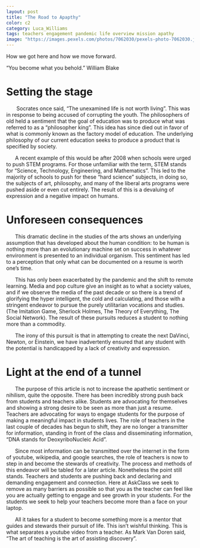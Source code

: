 ```yaml
---
layout: post
title: "The Road to Apapthy"
color: c2
category: Luca_Williams
tags: teachers engagement pandemic life overview mission apathy 
image: "https://images.pexels.com/photos/7062030/pexels-photo-7062030.jpeg"
---
```

How we got here and how we move forward.
<!--more-->
“You become what you behold.” 
 William Blake


# Setting the stage
&nbsp;&nbsp;&nbsp;&nbsp;&nbsp;&nbsp;
Socrates once said, “The unexamined life is not worth living”. This was in response to being accused of corrupting the youth. The philosophers of old held a sentiment that the goal of education was to produce what was referred to as a “philosopher king”. This idea has since died out in favor of what is commonly known as the factory model of education. The underlying philosophy of our current education seeks to produce a product that is specified by society. 
<br/>

&nbsp;&nbsp;&nbsp;&nbsp;&nbsp;&nbsp;A recent example of this would be after 2008 when schools were urged to push STEM programs. For those unfamiliar with the term, STEM stands for “Science, Technology, Engineering, and Mathematics”. This led to the majority of schools to push for these “hard science” subjects, in doing so, the subjects of art, philosophy, and many of the liberal arts programs were pushed aside or even cut entirely. The result of this is a devaluing of expression and a negative impact on humans. 

# Unforeseen consequences
&nbsp;&nbsp;&nbsp;&nbsp;&nbsp;&nbsp;This dramatic decline in the studies of the arts shows an underlying assumption that has developed about the human condition: to be human is nothing more than an evolutionary machine set on success in whatever environment is presented to an individual organism. This sentiment has led to a perception that only what can be documented on a resume is worth one’s time.<br/>

&nbsp;&nbsp;&nbsp;&nbsp;&nbsp;&nbsp;This has only been exacerbated by the pandemic and the shift to remote learning. Media and pop culture give an insight as to what a society values, and if we observe the media of the past decade or so there is a trend of glorifying the hyper intelligent, the cold and calculating, and those with a stringent endeavor to pursue the purely utilitarian vocations and studies.(The Imitation Game, Sherlock Holmes, The Theory of Everything, The Social Network). The result of these pursuits reduces a student to nothing more than a commodity.<br/>

&nbsp;&nbsp;&nbsp;&nbsp;&nbsp;&nbsp;The irony of this pursuit is that in attempting to create the next DaVinci, Newton, or Einstein, we have inadvertently ensured that any student with the potential is handicapped by a lack of creativity and expression. 

# Light at the end of a tunnel
&nbsp;&nbsp;&nbsp;&nbsp;&nbsp;&nbsp;The purpose of this article is not to increase the apathetic sentiment or nihilism, quite the opposite. There has been incredibly strong push back from students and teachers alike. Students are advocating for themselves and showing a strong desire to be seen as more than just a resume. Teachers are advocating for ways to engage students for the purpose of making a meaningful impact in students lives. The role of teachers in the last couple of decades has begun to shift, they are no longer a transmitter for information, standing in front of the class and disseminating information, “DNA stands for DeoxyriboNucleic Acid”.<br/>

&nbsp;&nbsp;&nbsp;&nbsp;&nbsp;&nbsp;Since most information can be transmitted over the internet in the form of youtube, wikipedia, and google searches, the role of teachers is now to step in and become the stewards of creativity. The process and methods of this endeavor will be tabled for a later article. Nonetheless the point still stands. Teachers and students are pushing back and declaring and demanding engagement and connection. Here at AskClass we seek to remove as many barriers as possible so that you as the teacher can feel like you are actually getting to engage and see growth in your students. For the students we seek to help your teachers become more than a face on your laptop. 

&nbsp;&nbsp;&nbsp;&nbsp;&nbsp;&nbsp;All it takes for a student to become something more is a mentor that guides and stewards their pursuit of life. This isn’t wishful thinking. This is what separates a youtube video from a teacher. As Mark Van Doren said, “The art of teaching is the art of assisting discovery”.



